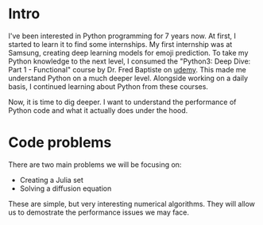 # Intro

I've been interested in Python programming for 7 years now. At first, I started to learn it to find some internships. My first internship was at Samsung, creating deep learning models for emoji prediction. 
To take my Python knowledge to the next level, I consumed the "Python3: Deep Dive: Part 1 - Functional" course by Dr. Fred Baptiste on [udemy](https://www.udemy.com/course/python-3-deep-dive-part-1/).
This made me understand Python on a much deeper level. Alongside working on a daily basis, I continued learning about Python from these courses.

Now, it is time to dig deeper. I want to understand the performance of Python code and what it actually does under the hood.

# Code problems
There are two main problems we will be focusing on:
* Creating a Julia set
* Solving a diffusion equation

These are simple, but very interesting numerical algorithms. They will allow us to demostrate the performance issues we may face.
